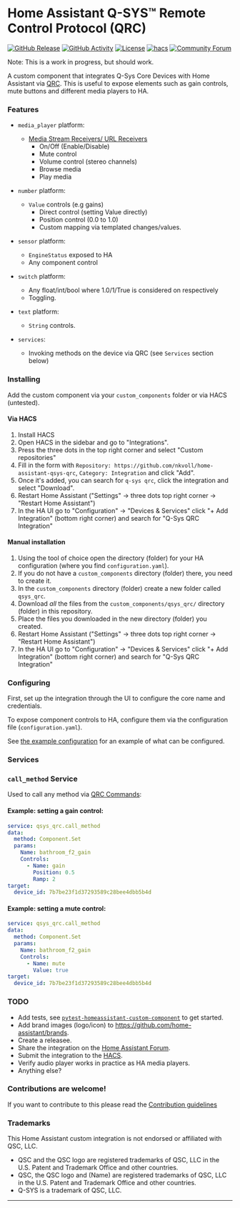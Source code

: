 # Home Assistant Q-SYS™ Remote Control Protocol (QRC)

[![GitHub Release][releases-shield]][releases]
[![GitHub Activity][commits-shield]][commits]
[![License][license-shield]](LICENSE.md)
[![hacs][hacsbadge]][hacs]
[![Community Forum][forum-shield]][forum]

Note: This is a work in progress, but should work.

A custom component that integrates Q-Sys Core Devices with Home Assistant via [QRC](https://q-syshelp.qsc.com/Index.htm#External_Control_APIs/QRC/QRC_Overview.htm). This is useful to expose elements such as gain controls, mute buttons and different media players to HA.

### Features

- `media_player` platform:
    - [Media Stream Receivers/ URL Receivers](https://q-syshelp.qsc.com/Index.htm#Schematic_Library/URL_receiver.htm)
        - On/Off (Enable/Disable)
        - Mute control
        - Volume control (stereo channels)
        - Browse media
        - Play media

- `number` platform:
    - `Value` controls (e.g gains)
        - Direct control (setting Value directly)
        - Position control (0.0 to 1.0)
        - Custom mapping via templated changes/values.

- `sensor` platform:
    - `EngineStatus` exposed to HA
    - Any component control

- `switch` platform:
    - Any float/int/bool where 1.0/1/True is considered on respectively
    - Toggling.

- `text` platform:
    - `String` controls.

- `services`:
    - Invoking methods on the device via QRC (see `Services` section below)

### Installing

Add the custom component via your `custom_components` folder or via HACS (untested).

#### Via HACS

1. Install HACS
1. Open HACS in the sidebar and go to "Integrations".
1. Press the three dots in the top right corner and select "Custom repositories"
1. Fill in the form with `Repository: https://github.com/nkvoll/home-assistant-qsys-qrc`, `Category: Integration` and click "Add".
1. Once it's added, you can search for `q-sys qrc`, click the integration and select "Download".
1. Restart Home Assistant ("Settings" -> three dots top right corner -> "Restart Home Assistant")
1. In the HA UI go to "Configuration" -> "Devices & Services" click "+ Add Integration" (bottom right corner) and search for "Q-Sys QRC Integration"

#### Manual installation

1. Using the tool of choice open the directory (folder) for your HA configuration (where you find `configuration.yaml`).
1. If you do not have a `custom_components` directory (folder) there, you need to create it.
1. In the `custom_components` directory (folder) create a new folder called `qsys_qrc`.
1. Download _all_ the files from the `custom_components/qsys_qrc/` directory (folder) in this repository.
1. Place the files you downloaded in the new directory (folder) you created.
1. Restart Home Assistant ("Settings" -> three dots top right corner -> "Restart Home Assistant")
1. In the HA UI go to "Configuration" -> "Devices & Services" click "+ Add Integration" (bottom right corner) and search for "Q-Sys QRC Integration"

### Configuring

First, set up the integration through the UI to configure the core name and credentials.

To expose component controls to HA, configure them via the configuration file (`configuration.yaml`).

See [the example configuration](examples/configuration.yaml) for an example of what can be configured.

### Services

### `call_method` Service

Used to call any method via [QRC Commands](https://q-syshelp.qsc.com/Index.htm#External_Control_APIs/QRC/QRC_Commands.htm):

#### Example: setting a gain control:

```yaml
service: qsys_qrc.call_method
data:
  method: Component.Set
  params:
    Name: bathroom_f2_gain
    Controls:
      - Name: gain
        Position: 0.5
        Ramp: 2
target:
  device_id: 7b7be23f1d37293589c28bee4dbb5b4d
```

#### Example: setting a mute control:

```yaml
service: qsys_qrc.call_method
data:
  method: Component.Set
  params:
    Name: bathroom_f2_gain
    Controls:
      - Name: mute
        Value: true
target:
  device_id: 7b7be23f1d37293589c28bee4dbb5b4d
```


### TODO

- Add tests, see [`pytest-homeassistant-custom-component`](https://github.com/MatthewFlamm/pytest-homeassistant-custom-component) to get started.
- Add brand images (logo/icon) to https://github.com/home-assistant/brands.
- Create a releasee.
- Share the integration on the [Home Assistant Forum](https://community.home-assistant.io/).
- Submit the integration to the [HACS](https://hacs.xyz/docs/publish/start).
- Verify audio player works in practice as HA media players.
- Anything else?

### Contributions are welcome!

If you want to contribute to this please read the [Contribution guidelines](CONTRIBUTING.md)

### Trademarks

This Home Assistant custom integration is not endorsed or affiliated with QSC, LLC.

- QSC and the QSC logo are registered trademarks of QSC, LLC in the U.S. Patent and Trademark Office and other countries.
- QSC, the QSC logo and (Name) are registered trademarks of QSC, LLC in the U.S. Patent and Trademark Office and other countries.
- Q-SYS is a trademark of QSC, LLC.

***

[commits-shield]: https://img.shields.io/github/commit-activity/y/nkvoll/home-assistant-qsys-qrc.svg?style=for-the-badge
[commits]: https://github.com/nkvoll/home-assistant-qsys-qrc/commits/main
[hacs]: https://github.com/hacs/integration
[hacsbadge]: https://img.shields.io/badge/HACS-Custom-orange.svg?style=for-the-badge
[forum-shield]: https://img.shields.io/badge/community-forum-brightgreen.svg?style=for-the-badge
[forum]: https://community.home-assistant.io/
[license-shield]: https://img.shields.io/github/license/nkvoll/home-assistant-qsys-qrc.svg?style=for-the-badge&bust=123
[releases-shield]: https://img.shields.io/github/release/nkvoll/home-assistant-qsys-qrc.svg?style=for-the-badge
[releases]: https://github.com/nkvoll/home-assistant-qsys-qrc/releases